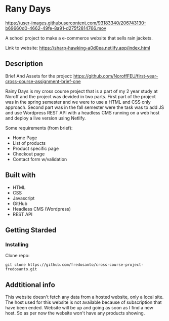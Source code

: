# Rany Days

https://user-images.githubusercontent.com/93183340/206743130-b69660d0-4662-49fe-8a91-d275f2814766.mov

A school project to make a e-commerce website that sells rain jackets.

Link to website: https://sharp-hawking-a0d0ea.netlify.app/index.html

## Description

Brief And Assets for the project:
https://github.com/NoroffFEU/first-year-cross-course-assignment-brief-one

Rainy Days is my cross course project that is a part of my 2 year study at Noroff and the project was devided in two parts. First part of the project was in the spring semester and we were to use a HTML and CSS only approach. Second part was in the fall semester were the task was to add JS and use Wordpress REST API with a headless CMS running on a web host and deploy a live version using Netlify.

Some requirements (from brief):

- Home Page
- List of products
- Product specific page
- Checkout page
- Contact form w/validation

## Built with

- HTML
- CSS
- Javascript
- GitHub
- Headless CMS (Wordpress)
- REST API

## Getting Starded

### Installing

Clone repo:

```
git clone https://github.com/fredosanto/cross-course-project-fredosanto.git
```

## Addtitional info

This website doesn't fetch any data from a hosted website, only a local site. The host used for this website is not available because of subscription that have been ended. Website will be up and going as soon as I find a new host. So as per now the website won't have any products showing.
